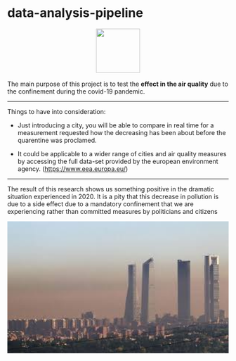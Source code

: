 # data-analysis-pipeline

<p align="center">
  <img width="100" height="100" src=input/labs.jng?raw=true "Title">
</p>

The main purpose of this project is to test the **effect in the air quality** due to the confinement during the covid-19 pandemic.

***

Things to have into consideration:

- Just introducing a city, you will be able to compare in real time for a measurement requested how the decreasing has been about before the quarentine was proclamed. 

- It could be applicable to a wider range of cities and air quality measures by accessing the full data-set provided by the european environment agency. (https://www.eea.europa.eu/)

***


The result of this research shows us something positive in the dramatic situation experienced in 2020. It is a pity that this decrease in pollution is due to a side effect due to a mandatory confinement that we are experiencing rather than committed measures by politicians and citizens


<p align="center">
  <img width="600" height="300" src=input/air.jpeg?raw=true "Title">
</p>















